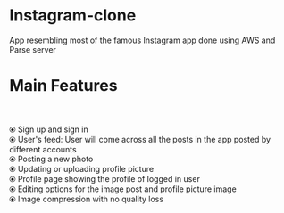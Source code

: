 # Instagram-clone
App resembling most of the famous Instagram app done using AWS and Parse server

# Main Features</br></br>
⦿ Sign up and sign in</br>
⦿ User's feed: User will come across all the posts in the app posted by different accounts</br>
⦿ Posting a new photo</br>
⦿ Updating or uploading profile picture</br>
⦿ Profile page showing the profile of logged in user</br>
⦿ Editing options for the image post and profile picture image</br>
⦿ Image compression with no quality loss
